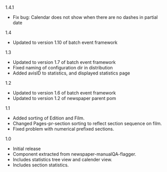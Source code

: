 1.4.1
* Fix bug: Calendar does not show when there are no dashes in partial date

1.4
* Updated to version 1.10 of batch event framework

1.3
* Updated to version 1.7 of batch event framework
* Fixed naming of configuration dir in distribution
* Added avisID to statistics, and displayed statistics page

1.2
* Updated to version 1.6 of batch event framework
* Updated to version 1.2 of newspaper parent pom

1.1
* Added sorting of Edition and Film.
* Changed Pages-pr-section sorting to reflect section sequence on film.
* Fixed problem with numerical prefixed sections.

1.0
* Initial release
* Component extracted from newspaper-manualQA-flagger.
* Includes statistics tree view and calender view.
* Includes section statistics.

